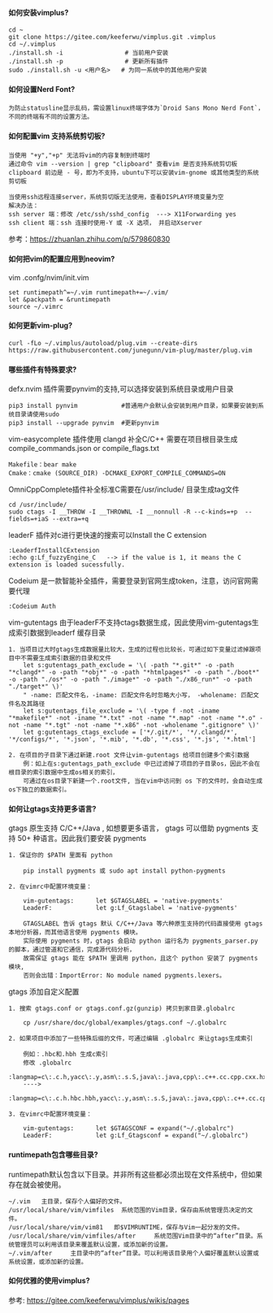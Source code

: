 #### 如何安装vimplus?

    cd ~
    git clone https://gitee.com/keeferwu/vimplus.git .vimplus
    cd ~/.vimplus
    ./install.sh -i                 # 当前用户安装
    ./install.sh -p                 # 更新所有插件
    sudo ./install.sh -u <用户名>   # 为同一系统中的其他用户安装

#### 如何设置Nerd Font?

    为防止statusline显示乱码，需设置linux终端字体为`Droid Sans Mono Nerd Font`，
    不同的终端有不同的设置方法。

#### 如何配置vim 支持系统剪切板?

    当使用 "+y","+p" 无法将vim的内容复制到终端时
    通过命令 vim --version | grep "clipboard" 查看vim 是否支持系统剪切板
    clipboard 前边是 - 号，即为不支持，ubuntu下可以安装vim-gnome 或其他类型的系统剪切板

    当使用ssh远程连接server，系统剪切版无法使用，查看DISPLAY环境变量为空
    解决办法：
    ssh server 端：修改 /etc/ssh/sshd_config  ---> X11Forwarding yes
    ssh client 端：ssh 连接时使用-Y 或 -X 选项， 并启动Xserver

参考：https://zhuanlan.zhihu.com/p/579860830

#### 如何把vim的配置应用到neovim?

vim .confg/nvim/init.vim

    set runtimepath^=~/.vim runtimepath+=~/.vim/
    let &packpath = &runtimepath
    source ~/.vimrc

#### 如何更新vim-plug?

    curl -fLo ~/.vimplus/autoload/plug.vim --create-dirs https://raw.githubusercontent.com/junegunn/vim-plug/master/plug.vim

#### 哪些插件有特殊要求?

defx.nvim 插件需要pynvim的支持,可以选择安装到系统目录或用户目录

    pip3 install pynvim            #普通用户会默认会安装到用户目录，如果要安装到系统目录请使用sudo
    pip3 install --upgrade pynvim  #更新pynvim

vim-easycomplete 插件使用 clangd 补全C/C++ 需要在项目根目录生成compile_commands.json or compile_flags.txt

    Makefile：bear make
    Cmake：cmake (SOURCE_DIR) -DCMAKE_EXPORT_COMPILE_COMMANDS=ON

OmniCppComplete插件补全标准C需要在/usr/include/ 目录生成tag文件

    cd /usr/include/
    sudo ctags -I __THROW -I __THROWNL -I __nonnull -R --c-kinds=+p  --fields=+iaS --extra=+q

leaderF 插件对c进行更快速的搜索可以Install the C extension

    :LeaderfInstallCExtension
    :echo g:Lf_fuzzyEngine_C   --> if the value is 1, it means the C extension is loaded sucessfully.

Codeium 是一款智能补全插件，需要登录到官网生成token，注意，访问官网需要代理

    :Codeium Auth

vim-gutentags 由于leaderF不支持ctags数据生成，因此使用vim-gutentags生成索引数据到leaderf 缓存目录

    1. 当项目过大时gtags生成数据量比较大，生成的过程也比较长，可通过如下变量过滤掉跟项目中不需要生成索引数据的目录和文件
        let s:gutentags_path_exclude = '\( -path "*.git*" -o -path "*clangd*" -o -path "*obj*" -o -path "*htmlpages*" -o -path "./boot*" -o -path "./os*" -o -path "./image*" -o -path "./x86_run*" -o -path "./target*" \)'
        " -name: 匹配文件名，-iname: 匹配文件名时忽略大小写， -wholename: 匹配文件名及其路径
        let s:gutentags_file_exclude = '\( -type f -not -iname "*makefile*" -not -iname "*.txt" -not -name "*.map" -not -name "*.o" -not -name "*.tgt" -not -name "*.x86" -not -wholename ".gitignore" \)'
        let g:gutentags_ctags_exclude = ['*/.git/*', '*/.clangd/*', '*/configs/*', '*.json', '*.mib', '*.db', '*.css', '*.js', '*.html']

    2. 在项目的子目录下通过新建.root 文件让vim-gutentags 给项目创建多个索引数据
        例：如上在s:gutentags_path_exclude 中已过滤掉了项目的子目录os，因此不会在根目录的索引数据中生成os相关的索引，
        可通过在os目录下新建一个.root文件, 当在vim中访问到 os 下的文件时，会自动生成os下独立的数据索引。

#### 如何让gtags支持更多语言?

gtags 原生支持 C/C++/Java ,  如想要更多语言， gtags  可以借助  pygments 支持 50+ 种语言。因此我们要安装 pygments

    1. 保证你的 $PATH 里面有 python

        pip install pygments 或 sudo apt install python-pygments

    2. 在vimrc中配置环境变量：

        vim-gutentags:      let $GTAGSLABEL = 'native-pygments'
        LeaderF:            let g:Lf_Gtagslabel = 'native-pygments'

        GTAGSLABEL 告诉 gtags 默认 C/C++/Java 等六种原生支持的代码直接使用 gtags 本地分析器，而其他语言使用 pygments 模块。
        实际使用 pygments 时，gtags 会启动 python 运行名为 pygments_parser.py 的脚本，通过管道和它通信，完成源代码分析，
        故需保证 gtags 能在 $PATH 里调用 python，且这个 python 安装了 pygments 模块,
        否则会出错：ImportError: No module named pygments.lexers。

gtags 添加自定义配置

    1. 搜索 gtags.conf or gtags.conf.gz(gunzip) 拷贝到家目录.globalrc

        cp /usr/share/doc/global/examples/gtags.conf ~/.globalrc

    2. 如果项目中添加了一些特殊后缀的文件，可通过编辑 .globalrc 来让gtags生成索引

        例如：.hbc和.hbh 生成c索引
        修改 .globalrc
        :langmap=c\:.c.h,yacc\:.y,asm\:.s.S,java\:.java,cpp\:.c++.cc.cpp.cxx.hxx.hpp.C.H,php\:.php.php3.phtml:
        ---->
        :langmap=c\:.c.h.hbc.hbh,yacc\:.y,asm\:.s.S,java\:.java,cpp\:.c++.cc.cpp.cxx.hxx.hpp.C.H,php\:.php.php3.phtml:

    3. 在vimrc中配置环境变量：

        vim-gutentags:      let $GTAGSCONF = expand("~/.globalrc")
        LeaderF:            let g:Lf_Gtagsconf = expand("~/.globalrc")

#### runtimepath包含哪些目录?

runtimepath默认包含以下目录。并非所有这些都必须出现在文件系统中，但如果存在就会被使用。

    ~/.vim   主目录，保存个人偏好的文件。
    /usr/local/share/vim/vimfiles  系统范围的Vim目录，保存由系统管理员决定的文件。
    /usr/local/share/vim/vim81   即$VIMRUNTIME，保存与Vim一起分发的文件。
    /usr/local/share/vim/vimfiles/after     系统范围Vim目录中的“after”目录。系统管理员可以利用该目录来覆盖默认设置，或添加新的设置。
    ~/.vim/after     主目录中的“after”目录。可以利用该目录用个人偏好覆盖默认设置或系统设置，或添加新的设置。

#### 如何优雅的使用vimplus?

参考: https://gitee.com/keeferwu/vimplus/wikis/pages
